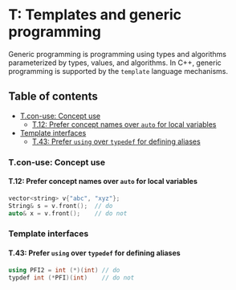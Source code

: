 # T: Templates and generic programming
Generic programming is programming using types and algorithms parameterized by types, values, and algorithms. In C++, generic programming is supported by the `template` language mechanisms.

## Table of contents
* [T.con-use: Concept use](#tcon-use-concept-use)
  * [T.12: Prefer concept names over `auto` for local variables](#t12-prefer-concept-names-over-auto-for-local-variables)
* [Template interfaces](#template-interfaces)
  * [T.43: Prefer `using` over `typedef` for defining aliases](#t43-prefer-using-over-typedef-for-defining-aliases)

### T.con-use: Concept use

#### T.12: Prefer concept names over `auto` for local variables
```cpp
vector<string> v{"abc", "xyz"};
String& s = v.front();  // do
auto& x = v.front();    // do not
```

### Template interfaces

#### T.43: Prefer `using` over `typedef` for defining aliases
```cpp
using PFI2 = int (*)(int) // do
typdef int (*PFI)(int)    // do not
```

###
